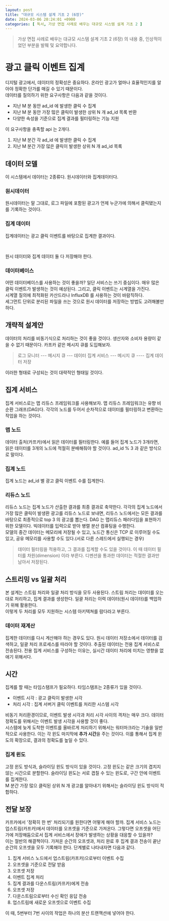 ```yaml
---
layout: post
title: "대규모 시스템 설계 기초 2 (6장)"
date: 2024-03-06 20:24:01 +0900
categories: [ 독서, 가상 면접 사례로 배우는 대규모 시스템 설계 기초 2 ]
---
```


> 가상 면접 사례로 배우는 대규모 시스템 설계 기초 2 (6장) 의 내용 중, 인상적이었던 부분을 발췌 및 요약합니다.

# 광고 클릭 이벤트 집계

디지털 광고에서, 데이터의 정확성은 중요하다. 온라인 광고가 얼마나 효율적인지를 알아야 정확한 단가를 매길 수 있기 때문이다.
<br>
데이터를 질의하기 위한 요구사항은 다음과 같을 것이다.

- 지난 M 분 동안 ad_id 에 발생한 클릭 수 집계
- 지난 M 분 동안 가장 많은 클릭이 발생한 상위 N 개 ad_id 목록 반환
- 다양한 속성을 기준으로 집계 결과를 필터링하는 기능 지원

이 요구사항을 충족할 api 는 2개다.

1. 지난 M 분간 각 ad_id 에 발생한 클릭 수 집계
2. 지난 M 분간 가장 많은 클릭이 발생한 상위 N 개 ad_id 목록

## 데이터 모델

이 시스템에서 데이터는 2종류다. 원시데이터와 집계데이터다.

### 원시데이터

원시데이터는 말 그대로, 로그 파일에 포함된 광고가 언제 누군가에 의해서 클릭됐는지를 기록하는 것이다.

### 집계 데이터

집계데이터는 광고 클릭 이벤트를 바탕으로 집계한 결과이다.

<br>

원시 데이터와 집계 데이터 둘 다 저장해야 한다.

### 데이터베이스

어떤 데이터베이스를 사용하는 것이 좋을까? 일단 서비스는 쓰기 중심이다. 매우 많은 클릭 이벤트가 발생하는 것이 예상된다. 그리고, 클릭 이벤트는 시계열을 가진다.
<br>
시계열 질의에 최적화된 카산드라나 InfluxDB 를 사용하는 것이 바람직하다.
<br>
세그먼트 단위로 분리된 파일을 쓰는 것으로 원시 데이터를 저장하는 방법도 고려해볼만하다.

## 개략적 설계안

데이터의 처리를 비동기식으로 처리하는 것이 좋을 것이다. 생산자와 소비자 용량이 같을 수 없기 때문이다. 카프카 같은 메시지 큐를 도입해보자.
<br>
> 로그 모니터 --- 메시지 큐 --- 데이터 집계 서비스 --- 메시지 큐 ---- 집계 데이터 저장

이러한 형태로 구성되는 것이 대략적인 형태일 것이다.

## 집계 서비스

집계 서비스로는 맵 리듀스 프레임워크를 사용해보자. 맵 리듀스 프레임워크는 유향 비순환 그래프(DAG)다. 각각의 노드를 두어서 순차적으로 데이터를 필터링하고 변환하는 작업을 하는
것이다.

### 맵 노드

데이터 출처(카프카)에서 읽은 데이터를 필터링한다. 예를 들어 집계 노드가 3개라면, 읽은 데이터를 3개의 노드에 적절히 분배해줘야 할 것이다. ad_id % 3 과 같은 방식으로
말이다.

### 집계 노드

집계 노드는 ad_id 별 광고 클릭 이벤트 수를 집계한다.

### 리듀스 노드

리듀스 노드는 집계 노드가 산출한 결과를 최종 결과로 축약한다. 각각의 집계 노드에서 가장 많은 클릭이 발생환 광고를 리듀스 노드로 보내면, 리듀스 노드에서는 모든 결과를 바탕으로
최종적으로 top 3 의 광고를 뽑는다. DAG 는 맵리듀스 패러다임을 표현하기 위한 모델이다. 빅데이터를 입력으로 받아 병렬 분산 컴퓨팅을 수행한다.
<br>
모델의 중간 데이터는 메모리에 저장될 수 있고, 노드간 통신은 TCP 로 이루어질 수도 있고, 공유 메모리를 사용할 수도 있다.(서로 다른 스레드에서 실행되는 경우)

> 데이터 필터링을 적용하고, 그 결과를 집계할 수도 있을 것이다. 이 때 데이터 필터를 차원(dimension) 이라 부른다. 디멘션을 통과한 데이터는 적절한 결과만 남아서
> 저장된다.

## 스트리밍 vs 일괄 처리

본 설계는 스트림 처리와 일괄 처리 방식을 모두 사용된다. 스트림 처리는 데이터를 오는 대로 처리하고, 집계 결과를 생성한다. 일괄 처리는 이력 데이터(원시 데이터)를 백업하기
위해 활용한다.
<br>
이렇게 두 처리를 모두 지원하는 시스템 아키텍쳐를 람다라고 부른다.

### 데이터 재계산

집계한 데이터를 다시 계산해야 하는 경우도 있다. 원시 데이터 저장소에서 데이터를 검색하고, 일괄 처리 프로세스를 따라야 할 것이다. 추출된 데이터는 전용 집계 서비스로 전송된다.
전용 집계 서비스를 구성하는 이유는, 실시간 데이터 처리에 미치는 영향을 없애기 위해서다.

## 시간

집계를 할 때는 타임스탬프가 필요하다. 타임스탬프는 2종류가 있을 것이다.

- 이벤트 시각 : 광고 클릭이 발생한 시각
- 처리 시각 : 집계 서버거 클릭 이벤트를 처리한 시스템 시각

비동기 처리환경이므로, 이벤트 발생 시각과 처리 시각 사이의 격차는 매우 크다. 데이터 정확도를 위해서는 이벤트 발생 시각을 사용할 것이 좋다.
<br>
시스템에 늦게 도착한 이벤트를 올바르게 처리하기 위해서는 워터마크라는 기술을 일반적으로 사용한다. 이는 각 윈도 마지막에 **추가 시간**을 주는 것이다. 이를 통해서 집계 윈도의
확장으로, 결과의 정확도를 높일 수 있다.

### 집계 윈도

고정 윈도 방식과, 슬라이딩 윈도 방식이 있을 것이다. 고정 윈도는 같은 크기의 겹치지 않는 시간으로 분할한다. 슬라이딩 윈도는 서로 겹칠 수 있는 윈도로, 구간 안에 이벤트를
집계한다.
<br>
M 분간 가장 많으 클릭된 상위 N 개 광고를 알아내기 위해서는 슬라이딩 윈도 방식이 적합하다.

## 전달 보장

카프카에서 '정확히 한 번' 처리되기를 원한다면 어떻게 해야 할까. 집계 서비스 노드는 업스트림(카프카)에서 데이터를 오프셋을 기준으로 가져온다. 그렇다면 오프셋을 어딘가에
저장해둠으로서 집계 서비스에서 장애가 발생하는 상황을 대응할 수 있을까?
<br>
이는 절반의 해결책이다. 가져온 순간의 오프셋과, 처리 완료 후 집계 결과 전송이 끝난 순간의 오프셋을 모두 기록해야 한다. 단계별로 나타내자면 다음과 같다.
1. 집계 서비스 노드에서 업스트림(카프카)으로부터 이벤트 수집
2. 오프셋을 기준으로 전달 받음
3. 오프셋 저장
4. 이벤트 집계 처리
5. 집계 결과를 다운스트림(카프카)에게 전송
6. 오프셋 저장
7. 다운스트림으로부터 수신 확인 응답 전송
8. 업스트림에 새로운 오프셋으로 이벤트 수집

이 때, 5번부터 7번 사이의 작업은 하나의 분산 트랜잭션에 넣어야 한다.


